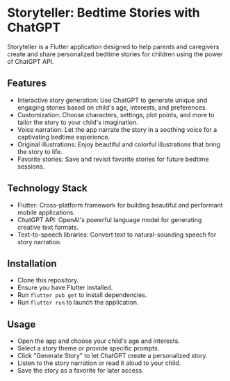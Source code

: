 # Storyteller: Bedtime Stories with ChatGPT

Storyteller is a Flutter application designed to help parents and caregivers create and share personalized bedtime stories for children using the power of ChatGPT API.

## Features

* Interactive story generation: Use ChatGPT to generate unique and engaging stories based on child's age, interests, and preferences.
* Customization: Choose characters, settings, plot points, and more to tailor the story to your child's imagination.
* Voice narration: Let the app narrate the story in a soothing voice for a captivating bedtime experience.
* Original illustrations: Enjoy beautiful and colorful illustrations that bring the story to life.
* Favorite stories: Save and revisit favorite stories for future bedtime sessions.

## Technology Stack

* Flutter: Cross-platform framework for building beautiful and performant mobile applications.
* ChatGPT API: OpenAI's powerful language model for generating creative text formats.
* Text-to-speech libraries: Convert text to natural-sounding speech for story narration.

## Installation
- Clone this repository.
- Ensure you have Flutter installed.
- Run `flutter pub get` to install dependencies.
- Run `flutter run` to launch the application.

## Usage
- Open the app and choose your child's age and interests.
- Select a story theme or provide specific prompts.
- Click "Generate Story" to let ChatGPT create a personalized story.
- Listen to the story narration or read it aloud to your child.
- Save the story as a favorite for later access.